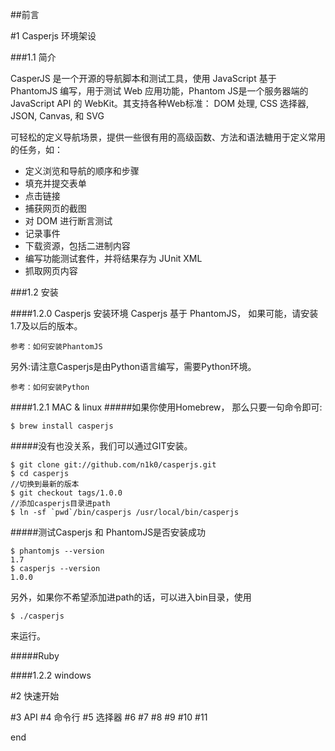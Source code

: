 ##前言





#1 Casperjs 环境架设

###1.1 简介

CasperJS 是一个开源的导航脚本和测试工具，使用 JavaScript 基于 PhantomJS 编写，用于测试 Web 应用功能，Phantom JS是一个服务器端的 JavaScript API 的 WebKit。其支持各种Web标准： DOM 处理, CSS 选择器, JSON, Canvas, 和 SVG

可轻松的定义导航场景，提供一些很有用的高级函数、方法和语法糖用于定义常用的任务，如：

- 定义浏览和导航的顺序和步骤
- 填充并提交表单
- 点击链接
- 捕获网页的截图
- 对 DOM 进行断言测试
- 记录事件
- 下载资源，包括二进制内容
- 编写功能测试套件，并将结果存为 JUnit XML
- 抓取网页内容

###1.2 安装

####1.2.0 Casperjs 安装环境
Casperjs 基于 PhantomJS， 如果可能，请安装1.7及以后的版本。

	参考：如何安装PhantomJS

另外:请注意Casperjs是由Python语言编写，需要Python环境。

	参考：如何安装Python

####1.2.1 MAC & linux
#####如果你使用Homebrew， 那么只要一句命令即可:
```script
$ brew install casperjs
```
#####没有也没关系，我们可以通过GIT安装。
```script
$ git clone git://github.com/n1k0/casperjs.git
$ cd casperjs
//切换到最新的版本
$ git checkout tags/1.0.0
//添加casperjs目录进path
$ ln -sf `pwd`/bin/casperjs /usr/local/bin/casperjs
```
#####测试Casperjs 和 PhantomJS是否安装成功
```script
$ phantomjs --version
1.7
$ casperjs --version
1.0.0
```
另外，如果你不希望添加进path的话，可以进入bin目录，使用
```script
$ ./casperjs
```
来运行。

#####Ruby


####1.2.2 windows





#2 快速开始



#3 API
#4 命令行
#5 选择器
#6 
#7 
#8 
#9 
#10 
#11 





end


